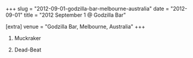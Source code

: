 +++
slug = "2012-09-01-godzilla-bar-melbourne-australia"
date = "2012-09-01"
title = "2012 September 1 @ Godzilla Bar"

[extra]
venue = "Godzilla Bar, Melbourne, Australia"
+++

 1. Muckraker

 2. Dead-Beat


